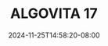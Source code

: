 --- 
title: "ALGOVITA 17"
description: "download   ALGOVITA 17 ig full terbaru"
date: 2024-11-25T14:58:20-08:00
file_code: "c0wedxrog6tp"
draft: false
cover: "gxlq5dr0fiop9bwh.jpg"
tags: ["ALGOVITA", "bokep-indo", "bokep-viral", "bokep-ig"]
length: 174
fld_id: "1482686"
foldername: "Aglovita 1"
categories: ["Aglovita 1"]
views: 0
---